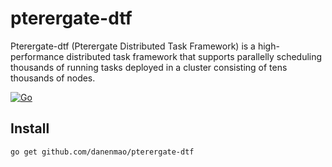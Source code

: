 # pterergate-dtf
Pterergate-dtf (Pterergate Distributed Task Framework) is a high-performance distributed task framework that supports parallelly scheduling thousands 
of running tasks deployed in a cluster consisting of tens thousands of nodes.

[![Go](https://github.com/danenmao/pterergate-dtf/actions/workflows/go.yml/badge.svg)](https://github.com/danenmao/pterergate-dtf/actions/workflows/go.yml)

## Install

```console
go get github.com/danenmao/pterergate-dtf
```

